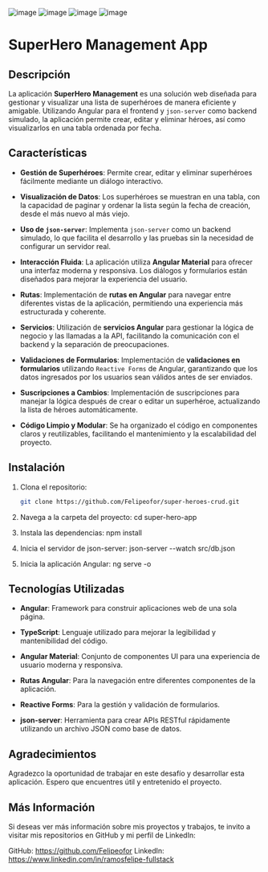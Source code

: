 ![image](https://github.com/user-attachments/assets/ced05a03-05ad-4b10-8cdb-4143a9bd4a12)
![image](https://github.com/user-attachments/assets/d2f46540-5c4d-4bd3-aaae-b5c788f088da)
![image](https://github.com/user-attachments/assets/ed404f7a-ffcd-46ea-bff9-1e36dbf2caf9)
![image](https://github.com/user-attachments/assets/3eac6100-9101-475f-ae69-9e01a29818de)


# SuperHero Management App

## Descripción
La aplicación **SuperHero Management** es una solución web diseñada para gestionar y visualizar una lista de superhéroes de manera eficiente y amigable. Utilizando Angular para el frontend y `json-server` como backend simulado, la aplicación permite crear, editar y eliminar héroes, así como visualizarlos en una tabla ordenada por fecha.

## Características

- **Gestión de Superhéroes**: Permite crear, editar y eliminar superhéroes fácilmente mediante un diálogo interactivo.
  
- **Visualización de Datos**: Los superhéroes se muestran en una tabla, con la capacidad de paginar y ordenar la lista según la fecha de creación, desde el más nuevo al más viejo.

- **Uso de `json-server`**: Implementa `json-server` como un backend simulado, lo que facilita el desarrollo y las pruebas sin la necesidad de configurar un servidor real.

- **Interacción Fluida**: La aplicación utiliza **Angular Material** para ofrecer una interfaz moderna y responsiva. Los diálogos y formularios están diseñados para mejorar la experiencia del usuario.

- **Rutas**: Implementación de **rutas en Angular** para navegar entre diferentes vistas de la aplicación, permitiendo una experiencia más estructurada y coherente.

- **Servicios**: Utilización de **servicios Angular** para gestionar la lógica de negocio y las llamadas a la API, facilitando la comunicación con el backend y la separación de preocupaciones.

- **Validaciones de Formularios**: Implementación de **validaciones en formularios** utilizando `Reactive Forms` de Angular, garantizando que los datos ingresados por los usuarios sean válidos antes de ser enviados.

- **Suscripciones a Cambios**: Implementación de suscripciones para manejar la lógica después de crear o editar un superhéroe, actualizando la lista de héroes automáticamente.

- **Código Limpio y Modular**: Se ha organizado el código en componentes claros y reutilizables, facilitando el mantenimiento y la escalabilidad del proyecto.

## Instalación

1. Clona el repositorio:
   ```bash
   git clone https://github.com/Felipeofor/super-heroes-crud.git

2. Navega a la carpeta del proyecto:
    cd super-hero-app

3. Instala las dependencias:
    npm install

4. Inicia el servidor de json-server:
    json-server --watch src/db.json

5. Inicia la aplicación Angular:
    ng serve -o

## Tecnologías Utilizadas

- **Angular**: Framework para construir aplicaciones web de una sola página.

- **TypeScript**: Lenguaje utilizado para mejorar la legibilidad y mantenibilidad del código.

- **Angular Material**: Conjunto de componentes UI para una experiencia de usuario moderna y responsiva.

- **Rutas Angular**: Para la navegación entre diferentes componentes de la aplicación.

- **Reactive Forms**: Para la gestión y validación de formularios.

- **json-server**: Herramienta para crear APIs RESTful rápidamente utilizando un archivo JSON como base de datos.

## Agradecimientos

Agradezco la oportunidad de trabajar en este desafío y desarrollar esta aplicación. Espero que encuentres útil y entretenido el proyecto.

## Más Información

Si deseas ver más información sobre mis proyectos y trabajos, te invito a visitar mis repositorios en GitHub y mi perfil de LinkedIn: 

GitHub: https://github.com/Felipeofor
LinkedIn: https://www.linkedin.com/in/ramosfelipe-fullstack
